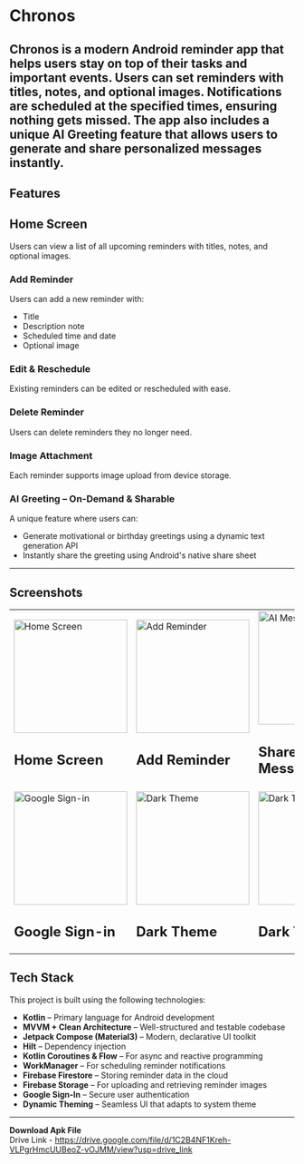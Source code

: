 # Chronos

**Chronos** is a modern Android reminder app that helps users stay on top of their tasks and important events. Users can set reminders with titles, notes, and optional images. Notifications are scheduled at the specified times, ensuring nothing gets missed. The app also includes a unique **AI Greeting** feature that allows users to generate and share personalized messages instantly.
---

## Features

## Home Screen  
Users can view a list of all upcoming reminders with titles, notes, and optional images.

### Add Reminder  
Users can add a new reminder with:
- Title  
- Description note  
- Scheduled time and date  
- Optional image  

### Edit & Reschedule  
Existing reminders can be edited or rescheduled with ease.

### Delete Reminder  
Users can delete reminders they no longer need.

### Image Attachment  
Each reminder supports image upload from device storage.

### AI Greeting – On-Demand & Sharable 
A unique feature where users can:
- Generate motivational or birthday greetings using a dynamic text generation API  
- Instantly share the greeting using Android's native share sheet  

---


##  Screenshots
<table>

   <tr>
    <td>
      <img src="https://github.com/AyushPorwal10/README_SCREENSHOTS/blob/main/home_light.png" alt="Home Screen" width="200"/>
      <h2>Home Screen</h2>
    </td>
    <td>
      <img src="https://github.com/AyushPorwal10/README_SCREENSHOTS/blob/main/addReminder_light.png" alt="Add Reminder" width="200"/>
      <h2>Add Reminder</h2>
    </td>
    <td>
      <img src="https://github.com/AyushPorwal10/README_SCREENSHOTS/blob/main/ai.png" alt="AI Message" width="200"/>
      <h2>Share AI Message</h2>
    </td>
  </tr>
  
  <tr>
    <td>
      <img src="https://github.com/AyushPorwal10/README_SCREENSHOTS/blob/main/login_light.png" alt="Google Sign-in" width="200"/>
      <h2>Google Sign-in</h2>
    </td>
    <td>
      <img src="https://github.com/AyushPorwal10/README_SCREENSHOTS/blob/main/home_dark.png" alt="Dark Theme" width="200"/>
      <h2>Dark Theme</h2>
    </td>
    <td>
      <img src="https://github.com/AyushPorwal10/README_SCREENSHOTS/blob/main/addReminder_dark.png" alt="Dark Theme" width="200"/>
      <h2>Dark Theme</h2>
    </td>
  </tr>

  
    
  </tr>
  
</table>


## Tech Stack

This project is built using the following technologies:

- **Kotlin** – Primary language for Android development  
- **MVVM + Clean Architecture** – Well-structured and testable codebase  
- **Jetpack Compose (Material3)** – Modern, declarative UI toolkit  
- **Hilt** – Dependency injection  
- **Kotlin Coroutines & Flow** – For async and reactive programming  
- **WorkManager** – For scheduling reminder notifications  
- **Firebase Firestore** – Storing reminder data in the cloud  
- **Firebase Storage** – For uploading and retrieving reminder images  
- **Google Sign-In** – Secure user authentication  
- **Dynamic Theming** – Seamless UI that adapts to system theme

---

**Download Apk File**  
Drive Link - https://drive.google.com/file/d/1C2B4NF1Kreh-VLPgrHmcUUBeoZ-vOJMM/view?usp=drive_link

